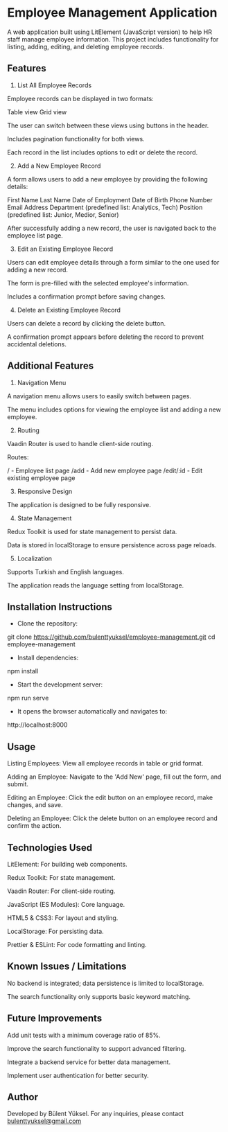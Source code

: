 # Employee Management Application

A web application built using LitElement (JavaScript version) to help HR staff manage employee information. This project includes functionality for listing, adding, editing, and deleting employee records.

## Features

1. List All Employee Records

Employee records can be displayed in two formats:

Table view
Grid view

The user can switch between these views using buttons in the header.

Includes pagination functionality for both views.

Each record in the list includes options to edit or delete the record.

2. Add a New Employee Record

A form allows users to add a new employee by providing the following details:

First Name
Last Name
Date of Employment
Date of Birth
Phone Number
Email Address
Department (predefined list: Analytics, Tech)
Position (predefined list: Junior, Medior, Senior)

After successfully adding a new record, the user is navigated back to the employee list page.

3. Edit an Existing Employee Record

Users can edit employee details through a form similar to the one used for adding a new record.

The form is pre-filled with the selected employee's information.

Includes a confirmation prompt before saving changes.

4. Delete an Existing Employee Record

Users can delete a record by clicking the delete button.

A confirmation prompt appears before deleting the record to prevent accidental deletions.

## Additional Features

1. Navigation Menu

A navigation menu allows users to easily switch between pages.

The menu includes options for viewing the employee list and adding a new employee.

2. Routing

Vaadin Router is used to handle client-side routing.

Routes:

/ - Employee list page
/add - Add new employee page
/edit/:id - Edit existing employee page

3. Responsive Design

The application is designed to be fully responsive.

4. State Management

Redux Toolkit is used for state management to persist data.

Data is stored in localStorage to ensure persistence across page reloads.

5. Localization

Supports Turkish and English languages.

The application reads the language setting from localStorage.

## Installation Instructions

- Clone the repository:

git clone https://github.com/bulenttyuksel/employee-management.git
cd employee-management

- Install dependencies:

npm install

- Start the development server:

npm run serve

- It opens the browser automatically and navigates to:

http://localhost:8000

## Usage

Listing Employees: View all employee records in table or grid format.

Adding an Employee: Navigate to the 'Add New' page, fill out the form, and submit.

Editing an Employee: Click the edit button on an employee record, make changes, and save.

Deleting an Employee: Click the delete button on an employee record and confirm the action.

## Technologies Used

LitElement: For building web components.

Redux Toolkit: For state management.

Vaadin Router: For client-side routing.

JavaScript (ES Modules): Core language.

HTML5 & CSS3: For layout and styling.

LocalStorage: For persisting data.

Prettier & ESLint: For code formatting and linting.

## Known Issues / Limitations

No backend is integrated; data persistence is limited to localStorage.

The search functionality only supports basic keyword matching.

## Future Improvements

Add unit tests with a minimum coverage ratio of 85%.

Improve the search functionality to support advanced filtering.

Integrate a backend service for better data management.

Implement user authentication for better security.

## Author

Developed by Bülent Yüksel. For any inquiries, please contact bulenttyuksel@gmail.com
